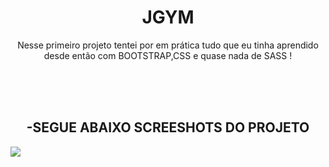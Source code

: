 <h1 align="center"> JGYM </h1> </center>
<p align="center">Nesse primeiro projeto tentei por em prática tudo que eu tinha aprendido desde então com BOOTSTRAP,CSS e quase nada de SASS ! </p>
</br>
</br>
</br>
 <h2 align="center"><b>-SEGUE ABAIXO SCREESHOTS DO PROJETO</b></h2>
<img src= "https://user-images.githubusercontent.com/61383712/88487078-8c87c080-cf58-11ea-9014-b273a1c3cb62.png"/>
